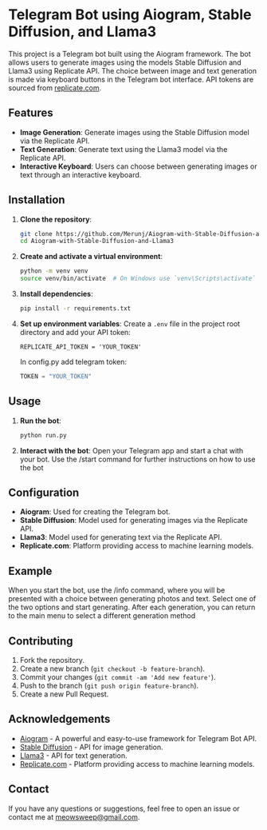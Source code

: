 # Telegram Bot using Aiogram, Stable Diffusion, and Llama3

This project is a Telegram bot built using the Aiogram framework. The bot allows users to generate images using the models Stable Diffusion and Llama3 using Replicate API. The choice between image and text generation is made via keyboard buttons in the Telegram bot interface. API tokens are sourced from [replicate.com](https://replicate.com).

## Features

- **Image Generation**: Generate images using the Stable Diffusion model via the Replicate API.
- **Text Generation**: Generate text using the Llama3 model via the Replicate API.
- **Interactive Keyboard**: Users can choose between generating images or text through an interactive keyboard.

## Installation

1. **Clone the repository**:
    ```bash
    git clone https://github.com/Merunj/Aiogram-with-Stable-Diffusion-and-Llama3.git
    cd Aiogram-with-Stable-Diffusion-and-Llama3
    ```

2. **Create and activate a virtual environment**:
    ```bash
    python -m venv venv
    source venv/bin/activate  # On Windows use `venv\Scripts\activate`
    ```

3. **Install dependencies**:
    ```bash
    pip install -r requirements.txt
    ```

4. **Set up environment variables**:
    Create a `.env` file in the project root directory and add your API token:
    ```env
    REPLICATE_API_TOKEN = 'YOUR_TOKEN'
    ```
    In config.py add telegram token:
   ```python
   TOKEN = "YOUR_TOKEN"
   ```

## Usage

1. **Run the bot**:
    ```bash
    python run.py
    ```

2. **Interact with the bot**:
    Open your Telegram app and start a chat with your bot. Use the /start command for further instructions on how to use the bot

## Configuration

- **Aiogram**: Used for creating the Telegram bot.
- **Stable Diffusion**: Model used for generating images via the Replicate API.
- **Llama3**: Model used for generating text via the Replicate API.
- **Replicate.com**: Platform providing access to machine learning models.

## Example

When you start the bot, use the /info command, where you will be presented with a choice between generating photos and text. Select one of the two options and start generating. After each generation, you can return to the main menu to select a different generation method

## Contributing

1. Fork the repository.
2. Create a new branch (`git checkout -b feature-branch`).
3. Commit your changes (`git commit -am 'Add new feature'`).
4. Push to the branch (`git push origin feature-branch`).
5. Create a new Pull Request.

## Acknowledgements

- [Aiogram](https://github.com/aiogram/aiogram) - A powerful and easy-to-use framework for Telegram Bot API.
- [Stable Diffusion](https://replicate.com/stability-ai/stable-diffusion) - API for image generation.
- [Llama3](https://replicate.com/llama3) - API for text generation.
- [Replicate.com](https://replicate.com) - Platform providing access to machine learning models.

## Contact

If you have any questions or suggestions, feel free to open an issue or contact me at [meowsweep@gmail.com](mailto:meowsweep@gmail.com).
